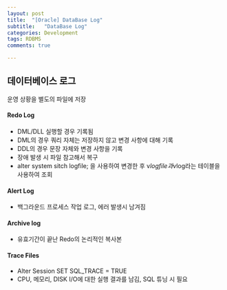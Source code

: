 ```yaml
---
layout: post
title:  "[Oracle] DataBase Log"
subtitle:   "DataBase Log"
categories: Development
tags: RDBMS
comments: true

---
```


## 데이터베이스 로그

운영 상황을 별도의 파일에 저장

#### Redo Log

- DML/DLL 실행할 경우 기록됨
- DML의 경우 쿼리 자체는 저장하지 않고 변경 사항에 대해 기록
- DDL의 경우 문장 자체와 변경 사항을 기록
- 장애 발생 시 파일 참고해서 복구
- alter system sitch logfile; 을 사용하여 변경한 후 v$logfile과 v$log라는 테이블을 사용하여 조회

#### Alert Log

- 백그라운드 프로세스 작업 로그, 에러 발생시 남겨짐

#### Archive log

- 유효기간이 끝난 Redo의 논리적인 복사본

#### Trace Files

- Alter Session SET SQL_TRACE = TRUE
- CPU, 메모리, DISK I/O에 대한 실행 결과를 남김, SQL 튜닝 시 필요

